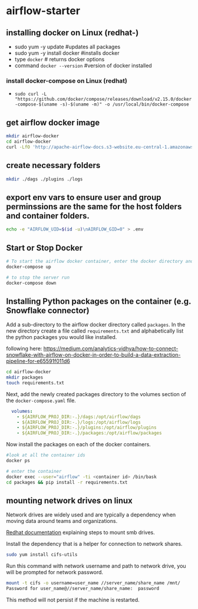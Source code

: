 # airflow-starter

## installing docker on Linux (redhat-)
  - sudo yum -y update         #updates all packages
  - sudo yum -y install docker #installs docker
  - type `docker` # returns docker options
  - command `docker --version` #version of docker installed
### install docker-compose on Linux (redhat)
  - `sudo curl -L "https://github.com/docker/compose/releases/download/v2.15.0/docker-compose-$(uname -s)-$(uname -m)" -o /usr/local/bin/docker-compose`
  
## get airflow docker image
```bash
mkdir airflow-docker
cd airflow-docker
curl -LfO 'http://apache-airflow-docs.s3-website.eu-central-1.amazonaws.com/docs/apache-airflow/latest/docker-compose.yaml'
```

## create necessary folders
```bash
mkdir ./dags ./plugins ./logs
```

## export env vars to ensure user and group perminssions are the same for the host folders and container folders.
```bash
echo -e "AIRFLOW_UID=$(id -u)\nAIRFLOW_GID=0" > .env
```

## Start or Stop Docker
```bash
# To start the airflow docker container, enter the docker directory and run.
docker-compose up

# to stop the server run
docker-compose down
```

## Installing Python packages on the container (e.g. Snowflake connector)
Add a sub-directory to the airflow docker directory called `packages`. In the new directory create a file called `requirements.txt` and alphabetically list the python packages you would like installed.

following here: https://medium.com/analytics-vidhya/how-to-connect-snowflake-with-airflow-on-docker-in-order-to-build-a-data-extraction-pipeline-for-e65591f011d6
```bash
cd airflow-docker
mkdir packages
touch requirements.txt
```
Next, add the newly created packages directory to the volumes section of the `docker-compose.yaml` file.
```yaml
  volumes:
    - ${AIRFLOW_PROJ_DIR:-.}/dags:/opt/airflow/dags
    - ${AIRFLOW_PROJ_DIR:-.}/logs:/opt/airflow/logs
    - ${AIRFLOW_PROJ_DIR:-.}/plugins:/opt/airflow/plugins
    - ${AIRFLOW_PROJ_DIR:-.}/packages:/opt/airflow/packages
```

Now install the packages on each of the docker containers.
```bash
#look at all the container ids
docker ps

# enter the container
docker exec --user="airflow" -ti <container id> /bin/bask
cd packages && pip install -r requirements.txt
```

## mounting network drives on linux
Network drives are widely used and are typically a dependency when moving data around teams and organizations.

[Redhat documentation](https://access.redhat.com/documentation/en-us/red_hat_enterprise_linux/8/html/managing_file_systems/mounting-an-smb-share-on-red-hat-enterprise-linux_managing-file-systems#proc_manually-mounting-an-smb-share_assembly_mounting-an-smb-share-on-red-hat-enterprise-linux) explaining steps to mount smb drives.

Install the dependency that is a helper for connection to network shares.
```bash
sudo yum install cifs-utils 
```

Run this command with network username and path to network drive, you will be prompted for network password.
```bash
mount -t cifs -o username=user_name //server_name/share_name /mnt/
Password for user_name@//server_name/share_name:  password
```

This method will not persist if the machine is restarted.
